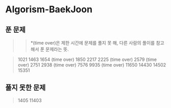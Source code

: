 # Algorism-BaekJoon

## 푼 문제
>> *(time over)은 제한 시간에 문제를 풀지 못 해, 다른 사람의 풀이를 참고해서 푼 문제라는 뜻.

> 1021
> 1463
> 1654 (time over)
> 1850
> 2217
> 2225 (time over)
> 2579 (time over)
> 2751
> 2938 (time over)
> 7576
> 9935 (time over)
> 11650
> 14430
> 14502
> 15351


## 풀지 못한 문제
> 1405
> 11403
